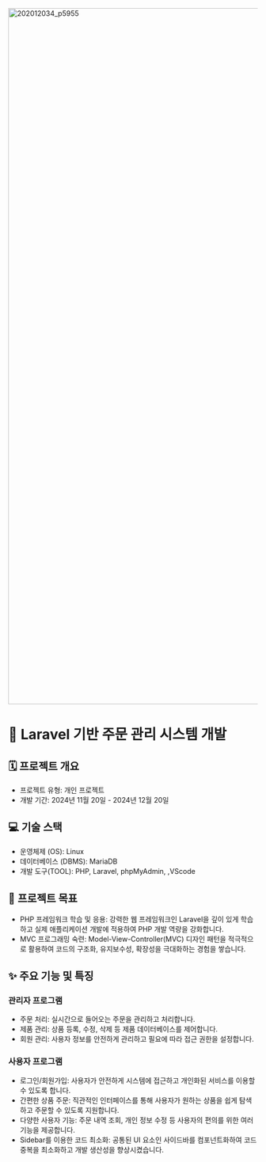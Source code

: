 <img width="1407" alt="202012034_p5955" src="https://github.com/user-attachments/assets/20f9d5a9-4af2-4dce-b08e-59a1ddd56827" />


# 🛒 Laravel 기반 주문 관리 시스템 개발

## 🗓️ 프로젝트 개요
- 프로젝트 유형: 개인 프로젝트
- 개발 기간: 2024년 11월 20일 - 2024년 12월 20일
  
## 💻 기술 스택
- 운영체제 (OS): Linux
- 데이터베이스 (DBMS): MariaDB
- 개발 도구(TOOL): PHP, Laravel, phpMyAdmin, ,VScode
## 🎯 프로젝트 목표
- PHP 프레임워크 학습 및 응용: 강력한 웹 프레임워크인 Laravel을 깊이 있게 학습하고 실제 애플리케이션 개발에 적용하여 PHP 개발 역량을 강화합니다.
- MVC 프로그래밍 숙련: Model-View-Controller(MVC) 디자인 패턴을 적극적으로 활용하여 코드의 구조화, 유지보수성, 확장성을 극대화하는 경험을 쌓습니다.
## ✨ 주요 기능 및 특징
### 관리자 프로그램
- 주문 처리: 실시간으로 들어오는 주문을 관리하고 처리합니다.
- 제품 관리: 상품 등록, 수정, 삭제 등 제품 데이터베이스를 제어합니다.
- 회원 관리: 사용자 정보를 안전하게 관리하고 필요에 따라 접근 권한을 설정합니다.

### 사용자 프로그램
- 로그인/회원가입: 사용자가 안전하게 시스템에 접근하고 개인화된 서비스를 이용할 수 있도록 합니다.
- 간편한 상품 주문: 직관적인 인터페이스를 통해 사용자가 원하는 상품을 쉽게 탐색하고 주문할 수 있도록 지원합니다.
- 다양한 사용자 기능: 주문 내역 조회, 개인 정보 수정 등 사용자의 편의를 위한 여러 기능을 제공합니다.
- Sidebar를 이용한 코드 최소화: 공통된 UI 요소인 사이드바를 컴포넌트화하여 코드 중복을 최소화하고 개발 생산성을 향상시켰습니다.
